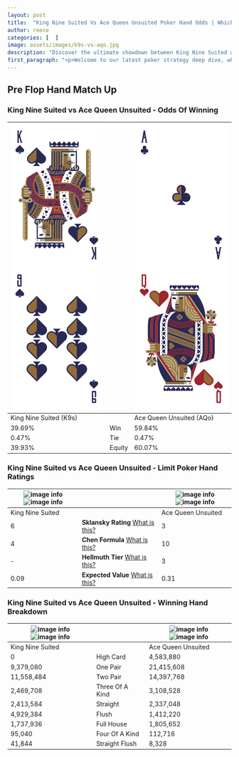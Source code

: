 ```yaml
---
layout: post
title:  "King Nine Suited Vs Ace Queen Unsuited Poker Hand Odds | Which Is The Better Hand In Poker? A Complete Guide"
author: reece
categories: [  ]
image: assets/images/k9s-vs-aqo.jpg
description: "Discover the ultimate showdown between King Nine Suited and Ace Queen Unsuited in poker! Uncover the odds, strategies, and scenarios where one hand triumphs over the other. Get ready to up your poker game with this thrilling analysis."
first_paragraph: "<p>Welcome to our latest poker strategy deep dive, where we're pitting two distinct hands against each other in a high-stakes showdown: King Nine Suited vs Ace Queen Unsuited.</p><p>In the dynamic world of poker, every decision counts, and knowing which hand holds the upper hand is key to your success at the table.</p><p>In this article, we'll dissect these two hands, explore the scenarios where one dominates the other, and equip you with the knowledge to make strategic choices that can tip the odds in your favor.</p><p>Get ready to unravel the intriguing dynamics of these poker hands and elevate your game to new heights.</p>"
---
```




[comment]: # (sp0)

## Pre Flop Hand Match Up

<div class="table hand-ratings" markdown="1"> 



### King Nine Suited vs Ace Queen Unsuited - Odds Of Winning


    
| ![image info](assets/images/hand1/k.png) ![image info](assets/images/hand1/9.png) |  | ![image info](assets/images/hand2/a.png) ![image info](assets/images/hand2/qo.png) |
| -------- | -------- | -------- |
| King Nine Suited (K9s) |  | Ace Queen Unsuited (AQo) |
| 39.69% | Win | 59.84% |
| 0.47% | Tie | 0.47% |
| 39.93% | Equity | 60.07% |




[comment]: # (sp1)



### King Nine Suited vs Ace Queen Unsuited - Limit Poker Hand Ratings


    
| ![image info](https://www.riverpairs.com/assets/images/hand1/k.png) ![image info](https://www.riverpairs.com/assets/images/hand1/9.png) |  | ![image info](https://www.riverpairs.com/assets/images/hand2/a.png) ![image info](https://www.riverpairs.com/assets/images/hand2/qo.png) |
| -------- | -------- | -------- |
| King Nine Suited |  | Ace Queen Unsuited |
| 6 | **Sklansky Rating** [What is this?](/sklansky-rating-explained) | 3 |
| 4 | **Chen Formula** [What is this?](/chen-formula-explained) | 10 |
| - | **Hellmuth Tier** [What is this?](/Hellmuth-tier-explained) | 3 |
| 0.09 | **Expected Value** [What is this?](/expected-value-explained) | 0.31 |




[comment]: # (sp2)



### King Nine Suited vs Ace Queen Unsuited - Winning Hand Breakdown


    
| ![image info](https://www.riverpairs.com/assets/images/hand1/k.png) ![image info](https://www.riverpairs.com/assets/images/hand1/9.png) |  | ![image info](https://www.riverpairs.com/assets/images/hand2/a.png) ![image info](https://www.riverpairs.com/assets/images/hand2/qo.png) |
| -------- | -------- | -------- |
| King Nine Suited |  | Ace Queen Unsuited |
| 0 | High Card | 4,583,880 |
| 9,379,080 | One Pair | 21,415,608 |
| 11,558,484 | Two Pair | 14,397,768 |
| 2,469,708 | Three Of A Kind | 3,108,528 |
| 2,413,584 | Straight | 2,337,048 |
| 4,929,384 | Flush | 1,412,220 |
| 1,737,936 | Full House | 1,805,652 |
| 95,040 | Four Of A Kind | 112,716 |
| 41,844 | Straight Flush | 8,328 |




[comment]: # (sp3)



</div>

[comment]: # (sp4)



[comment]: # (sp5)

